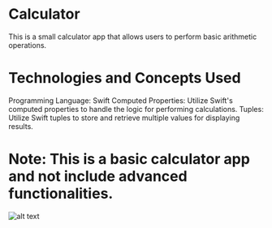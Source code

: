 # Calculator
This is a small calculator app that allows users to perform basic arithmetic operations. 

# Technologies and Concepts Used
Programming Language: Swift
Computed Properties: Utilize Swift's computed properties to handle the logic for performing calculations.
Tuples: Utilize Swift tuples to store and retrieve multiple values for displaying results.

# Note: This is a basic calculator app and  not include advanced functionalities.


![alt text]([http://url/to/img.png](https://github.com/hibath/Calculator/blob/main/Calculator.png))

